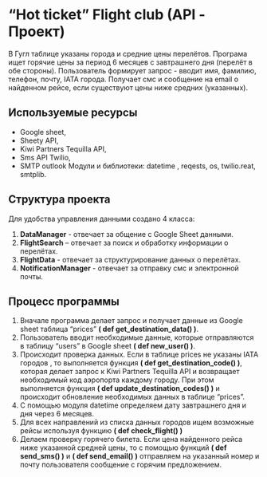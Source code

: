  # “Hot ticket” Flight club (API - Проект)
В Гугл таблице указаны города и средние цены перелётов. Програма ищет горячие цены  за период 6 месяцев с завтрашнего дня (перелёт в обе стороны).
Пользователь формирует запрос - вводит имя, фамилию, телефон, почту, IATA города. Получает смс и сообщение на email о найденном рейсе, если существуют цены ниже средних (указанных).

## Используемые ресурсы
-	Google sheet, 
-	Sheety API, 
-	Kiwi Partners Tequilla API,
-	Sms API Twilio, 
-	SMTP outlook
Модули и библиотеки: datetime , reqests, os, twilio.reat, smtplib. 

## Структура проекта
Для удобства  управления данными создано 4 класса:
1.	**DataManager** - отвечает за общение с Google Sheet данными.
2.	**FlightSearch** – отвечает за поиск и обработку информации о перелётах.
3.	**FlightData** - отвечает за структурирование данных о перелётах.
4.	**NotificationManager** - отвечает за отправку смс и электронной почты.

## Процесс программы
1. Вначале программа делает запрос и получает данные из Google sheet таблица “prices” **( def get_destination_data() )**. 
2. Пользователь вводит необходимые данные, которые отправляются в таблицу “users” в Google sheet **( def new_user() )**.
3. Происходит проверка данных. Если в таблице prices не указаны IATA городов , то выполняется функция **( def get_destination_code() )**, которая делает запрос к Kiwi Partners Tequilla API и возвращает необходимый код аэропорта каждому городу. При этом выполняется функция **( def  update_destination_codes() )** и происходит обновление необходимых данных в таблице “prices”.
4. С помощью модуля datetime определяем дату завтрашнего дня и дня через 6 месяцев.
5. Для всех направлений из списка данных городов ищем возможные рейсы используя функцию **( def check_flight() )**
6. Делаем проверку горячего билета. Если цена найденного рейса ниже указанной средней цены,  то с помощью функций **( def send_sms() )** и **( def send_email() )** отправляем на указанный номер и почту пользователя сообщение с горячим предложением.


